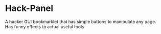 # Hack-Panel
A hacker GUI bookmarklet that has simple buttons to manipulate any page. Has funny effects to actual useful tools.
